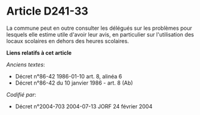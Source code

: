 # Article D241-33

La commune peut en outre consulter les délégués sur les problèmes pour lesquels elle estime utile d'avoir leur avis, en
particulier sur l'utilisation des locaux scolaires en dehors des heures scolaires.

**Liens relatifs à cet article**

_Anciens textes_:

  - Décret n°86-42 1986-01-10 art. 8, alinéa 6
  - Décret n°86-42 du 10 janvier 1986 - art. 8 (Ab)

_Codifié par_:

  - Décret n°2004-703 2004-07-13 JORF 24 février 2004
